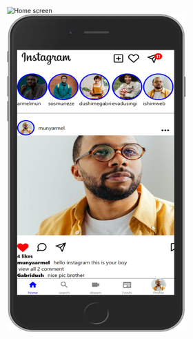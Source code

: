 ![Home screen]()
<img src="/assets/images/Home%20Screen.png" alt="Home Screen" width="414" height="736">



